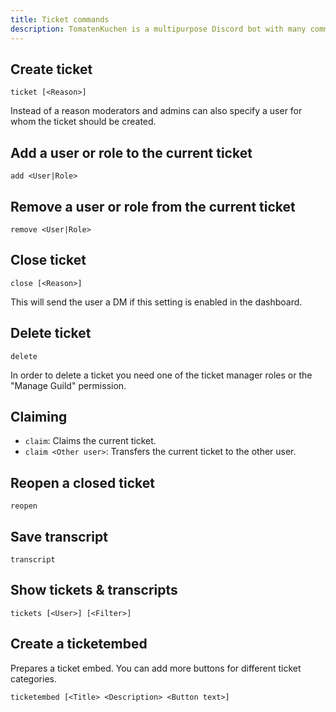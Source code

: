 ```yaml
---
title: Ticket commands
description: TomatenKuchen is a multipurpose Discord bot with many common and innovative features for your server. Lists the ticket commands.
---
```


## Create ticket

`ticket [<Reason>]`

Instead of a reason moderators and admins can also specify a user for whom the ticket should be created.

## Add a user or role to the current ticket

`add <User|Role>`

## Remove a user or role from the current ticket

`remove <User|Role>`

## Close ticket

`close [<Reason>]`

This will send the user a DM if this setting is enabled in the dashboard.

## Delete ticket

`delete`

In order to delete a ticket you need one of the ticket manager roles or the "Manage Guild" permission.

## Claiming

- `claim`: Claims the current ticket.
- `claim <Other user>`: Transfers the current ticket to the other user.

## Reopen a closed ticket

`reopen`

## Save transcript

`transcript`

## Show tickets & transcripts

`tickets [<User>] [<Filter>]`

## Create a ticketembed

Prepares a ticket embed. You can add more buttons for different ticket categories.

`ticketembed [<Title> <Description> <Button text>]`

